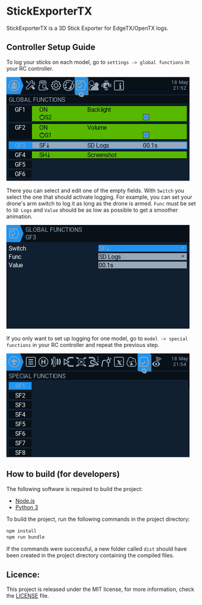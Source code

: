# StickExporterTX

StickExporterTX is a 3D Stick Exporter for EdgeTX/OpenTX logs.

## Controller Setup Guide

To log your sticks on each model, go to `settings -> global functions` in your RC controller.

![global-functions](readme/pictures/global-functions.bmp)

There you can select and edit one of the empty fields.
With `Switch` you select the one that should activate logging. For example, you can set your drone's arm switch to log it as long as the drone is armed.
`Func` must be set to `SD Logs` and `Value` should be as low as possible to get a smoother animation.

![function-edit](readme/pictures/function-edit.bmp)

If you only want to set up logging for one model, go to `model -> special functions` in your RC controller and repeat the previous step.

![special-functions](readme/pictures/special-functions.bmp)

## How to build (for developers)
The following software is required to build the project:
- [Node.js](https://nodejs.org/)
- [Python 3](https://www.python.org/)

To build the project, run the following commands in the project directory:
```bash
npm install
npm run bundle
```
If the commands were successful, a new folder called `dist` should have been created in the project directory containing the compiled files.
## Licence:

This project is released under the MIT license, for more information, check the [LICENSE](LICENSE) file.